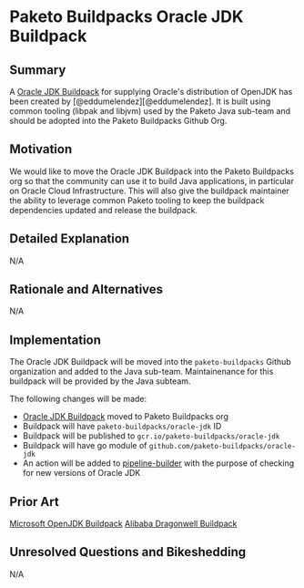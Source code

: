 # Paketo Buildpacks Oracle JDK Buildpack

## Summary

A [Oracle JDK Buildpack](https://github.com/eddumelendez/oracle-jdk) for supplying Oracle's distribution of OpenJDK has been created by [@eddumelendez][@eddumelendez]. It is built using common tooling (libpak and libjvm) used by the Paketo Java sub-team and should be adopted into the Paketo Buildpacks Github Org.

## Motivation

We would like to move the Oracle JDK Buildpack into the Paketo Buildpacks org so that the community can use it to build Java applications, in particular on Oracle Cloud Infrastructure. This will also give the buildpack maintainer the ability to leverage common Paketo tooling to keep the buildpack dependencies updated and release the buildpack.

## Detailed Explanation

N/A

## Rationale and Alternatives

N/A

## Implementation

The Oracle JDK Buildpack will be moved into the `paketo-buildpacks` Github organization and added to the Java sub-team. Maintainenance for this buildpack will be provided by the Java subteam.

The following changes will be made:

- [Oracle JDK Buildpack](https://github.com/eddumelendez/oracle-jdk) moved to Paketo Buildpacks org
- Buildpack will have `paketo-buildpacks/oracle-jdk` ID
- Buildpack will be published to `gcr.io/paketo-buildpacks/oracle-jdk`
- Buildpack will have go module of `github.com/paketo-buildpacks/oracle-jdk`
- An action will be added to [pipeline-builder](https://github.com/paketo-buildpacks/pipeline-builder/tree/main/actions) with the purpose of checking for new versions of Oracle JDK

## Prior Art

[Microsoft OpenJDK Buildpack](https://github.com/paketo-buildpacks/rfcs/blob/main/text/java/0001-microsoft-jdk.md)
[Alibaba Dragonwell Buildpack](https://github.com/paketo-buildpacks/rfcs/blob/main/text/java/0002-alibaba-jdk.md)

## Unresolved Questions and Bikeshedding

N/A
